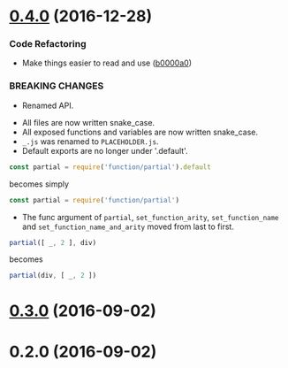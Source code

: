 <a name="0.4.0"></a>
# [0.4.0](https://github.com/mickvangelderen/function/compare/0.3.0...v0.4.0) (2016-12-28)


### Code Refactoring

* Make things easier to read and use ([b0000a0](https://github.com/mickvangelderen/function/commit/b0000a0))


### BREAKING CHANGES

* Renamed API.

 - All files are now written snake_case.
 - All exposed functions and variables are now written snake_case.
 - `_.js` was renamed to `PLACEHOLDER.js`.
 - Default exports are no longer under '.default'.

```js
const partial = require('function/partial').default
```

becomes simply

```js
const partial = require('function/partial')
```

- The func argument of `partial`, `set_function_arity`,
  `set_function_name` and `set_function_name_and_arity` moved from last
  to first.

```js
partial([ _, 2 ], div)
```

becomes

```js
partial(div, [ _, 2 ])
```



<a name="0.3.0"></a>
# [0.3.0](https://github.com/mickvangelderen/function/compare/0.2.0...0.3.0) (2016-09-02)



<a name="0.2.0"></a>
# 0.2.0 (2016-09-02)



